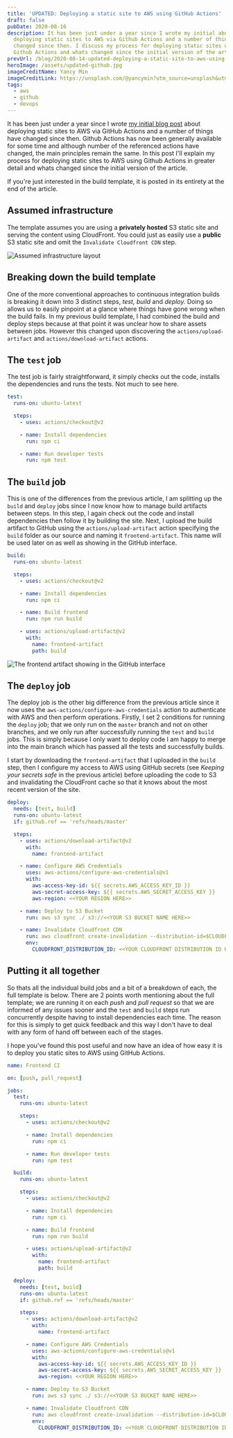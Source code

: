 ```yaml
---
title: 'UPDATED: Deploying a static site to AWS using GitHub Actions'
draft: false
pubDate: 2020-08-16
description: It has been just under a year since I wrote my initial about
  deploying static sites to AWS via Github Actions and a number of things have
  changed since then. I discuss my process for deploying static sites using
  Github Actions and whats changed since the initial version of the article.
prevUrl: /blog/2020-08-14-updated-deploying-a-static-site-to-aws-using-github-actions/
heroImage: /assets/updated-github.jpg
imageCreditName: Yancy Min
imageCreditLink: https://unsplash.com/@yancymin?utm_source=unsplash&utm_medium=referral&utm_content=creditCopyText
tags:
  - aws
  - github
  - devops
---
```


It has been just under a year since I wrote [my initial blog post](https://www.timveletta.com/blog/2020-07-08-deploying-a-static-site-to-aws-using-github-actions/) about deploying static sites to AWS via GitHub Actions and a number of things have changed since then. Github Actions has now been generally available for some time and although number of the referenced actions have changed, the main principles remain the same. In this post I'll explain my process for deploying static sites to AWS using Github Actions in greater detail and whats changed since the initial version of the article.

If you're just interested in the build template, it is posted in its entirety at the end of the article.

## Assumed infrastructure

The template assumes you are using a **privately hosted** S3 static site and serving the content using CloudFront. You could just as easily use a **public** S3 static site and omit the `Invalidate Cloudfront CDN` step.

![Assumed infrastructure layout](/assets/blank-wireframe.png 'Assumed infrastructure layout')

## Breaking down the build template

One of the more conventional approaches to continuous integration builds is breaking it down into 3 distinct steps, _test, build_ and _deploy._ Doing so allows us to easily pinpoint at a glance where things have gone wrong when the build fails. In my previous build template, I had combined the build and deploy steps because at that point it was unclear how to share assets between jobs. However this changed upon discovering the `actions/upload-artifact` and `actions/download-artifact` actions.

## The `test` job

The test job is fairly straightforward, it simply checks out the code, installs the dependencies and runs the tests. Not much to see here.

```yaml
test:
  runs-on: ubuntu-latest

  steps:
    - uses: actions/checkout@v2

    - name: Install dependencies
      run: npm ci

    - name: Run developer tests
      run: npm test
```

## The `build` job

This is one of the differences from the previous article, I am splitting up the `build` and `deploy` jobs since I now know how to manage build artifacts between steps. In this step, I again check out the code and install dependencies then follow it by building the site. Next, I upload the build artifact to GitHub using the `actions/upload-artifact` action specifying the `build` folder as our source and naming it `frontend-artifact`. This name will be used later on as well as showing in the GitHub interface.

```yaml
build:
  runs-on: ubuntu-latest

  steps:
    - uses: actions/checkout@v2

    - name: Install dependencies
      run: npm ci

    - name: Build frontend
      run: npm run build

    - uses: actions/upload-artifact@v2
      with:
        name: frontend-artifact
        path: build
```

![The frontend artifact showing in the GitHub interface](/assets/screen-shot-2020-08-16-at-2.48.05-pm.png 'The frontend artifact showing in the GitHub interface')

## The `deploy` job

The deploy job is the other big difference from the previous article since it now uses the `aws-actions/configure-aws-credentials` action to authenticate with AWS and then perform operations. Firstly, I set 2 conditions for running the `deploy` job; that we only run on the `master` branch and not on other branches, and we only run after successfully running the `test` and `build` jobs. This is simply because I only want to deploy code I am happy to merge into the main branch which has passed all the tests and successfully builds.

I start by downloading the `frontend-artifact` that I uploaded in the `build` step, then I configure my access to AWS using GitHub secrets (see _Keeping your secrets safe_ in the previous article) before uploading the code to S3 and invalidating the CloudFront cache so that it knows about the most recent version of the site.

```yaml
deploy:
  needs: [test, build]
  runs-on: ubuntu-latest
  if: github.ref == 'refs/heads/master'

  steps:
    - uses: actions/download-artifact@v2
      with:
        name: frontend-artifact

    - name: Configure AWS Credentials
      uses: aws-actions/configure-aws-credentials@v1
      with:
        aws-access-key-id: ${{ secrets.AWS_ACCESS_KEY_ID }}
        aws-secret-access-key: ${{ secrets.AWS_SECRET_ACCESS_KEY }}
        aws-region: <<YOUR REGION HERE>>

    - name: Deploy to S3 Bucket
      run: aws s3 sync ./ s3://<<YOUR S3 BUCKET NAME HERE>>

    - name: Invalidate Cloudfront CDN
      run: aws cloudfront create-invalidation --distribution-id=$CLOUDFRONT_DISTRIBUTION_ID --paths '/*'
      env:
        CLOUDFRONT_DISTRIBUTION_ID: <<YOUR CLOUDFRONT DISTRIBUTION ID HERE>>
```

## Putting it all together

So thats all the individual build jobs and a bit of a breakdown of each, the full template is below. There are 2 points worth mentioning about the full template; we are running it on each _push_ and _pull request_ so that we are informed of any issues sooner and the `test` and `build` steps run concurrently despite having to install dependencies each time. The reason for this is simply to get quick feedback and this way I don't have to deal with any form of hand off between each of the stages.

I hope you've found this post useful and now have an idea of how easy it is to deploy you static sites to AWS using GitHub Actions.

```yaml
name: Frontend CI

on: [push, pull_request]

jobs:
  test:
    runs-on: ubuntu-latest

    steps:
      - uses: actions/checkout@v2

      - name: Install dependencies
        run: npm ci

      - name: Run developer tests
        run: npm test

  build:
    runs-on: ubuntu-latest

    steps:
      - uses: actions/checkout@v2

      - name: Install dependencies
        run: npm ci

      - name: Build frontend
        run: npm run build

      - uses: actions/upload-artifact@v2
        with:
          name: frontend-artifact
          path: build

  deploy:
    needs: [test, build]
    runs-on: ubuntu-latest
    if: github.ref == 'refs/heads/master'

    steps:
      - uses: actions/download-artifact@v2
        with:
          name: frontend-artifact

      - name: Configure AWS Credentials
        uses: aws-actions/configure-aws-credentials@v1
        with:
          aws-access-key-id: ${{ secrets.AWS_ACCESS_KEY_ID }}
          aws-secret-access-key: ${{ secrets.AWS_SECRET_ACCESS_KEY }}
          aws-region: <<YOUR REGION HERE>>

      - name: Deploy to S3 Bucket
        run: aws s3 sync ./ s3://<<YOUR S3 BUCKET NAME HERE>>

      - name: Invalidate Cloudfront CDN
        run: aws cloudfront create-invalidation --distribution-id=$CLOUDFRONT_DISTRIBUTION_ID --paths '/*'
        env:
          CLOUDFRONT_DISTRIBUTION_ID: <<YOUR CLOUDFRONT DISTRIBUTION ID HERE>>
```
